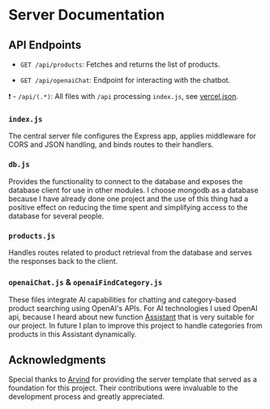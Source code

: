 # Server Documentation

## API Endpoints

- `GET /api/products`: Fetches and returns the list of products.

- `GET /api/openaiChat`: Endpoint for interacting with the chatbot.

:exclamation: - `/api/(.*)`: All files with `/api` processing `index.js`, see [vercel.json](https://github.com/LordWhiskas/Vercel-Web-AI-Shop-App/blob/main/vercel.json).

### `index.js`

The central server file configures the Express app, applies middleware for CORS and JSON handling, and binds routes to their handlers.

### `db.js`

Provides the functionality to connect to the database and exposes the database client for use in other modules. I choose mongodb as a database because I have already done one project and the use of this thing had a positive effect on reducing the time spent and simplifying access to the database for several people.

### `products.js`

Handles routes related to product retrieval from the database and serves the responses back to the client.

### `openaiChat.js` & `openaiFindCategory.js`

These files integrate AI capabilities for chatting and category-based product searching using OpenAI's APIs. For AI technologies I used OpenAI api, because I heard about new function [Assistant](https://platform.openai.com/docs/assistants/overview) that is very suitable for our project. In future I plan to improve this project to handle categories from products in this Assistant dynamically.

## Acknowledgments

Special thanks to [Arvind](https://github.com/Arvind-4) for providing the server template that served as a foundation for this project. Their contributions were invaluable to the development process and greatly appreciated.
